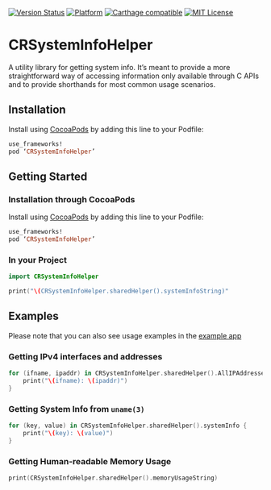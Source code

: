 [![Version Status](https://img.shields.io/cocoapods/v/CRSystemInfoHelper.svg?style=flat)](http://cocoadocs.org/docsets/CRSystemInfoHelper)  [![Platform](http://img.shields.io/cocoapods/p/CRSystemInfoHelper.svg?style=flat)](http://cocoapods.org/?q=CRSystemInfoHelper) [![Carthage compatible](https://img.shields.io/badge/Carthage-compatible-4BC51D.svg?style=flat)](https://github.com/Carthage/Carthage)
 [![MIT License](https://img.shields.io/badge/license-MIT-orange.svg?style=flat)](https://opensource.org/licenses/MIT)
 
# CRSystemInfoHelper

A utility library for getting system info. It’s meant to provide a more straightforward way of accessing information only available through C APIs and to provide shorthands for most common usage scenarios.

## Installation 

Install using [CocoaPods](http://cocoapods.org) by adding this line to your Podfile:

````ruby
use_frameworks!
pod ‘CRSystemInfoHelper’  
````

## Getting Started

### Installation through CocoaPods

Install using [CocoaPods](http://cocoapods.org) by adding this line to your Podfile:

````ruby
use_frameworks!
pod ‘CRSystemInfoHelper’  
````

### In your Project

```swift
import CRSystemInfoHelper

print("\(CRSystemInfoHelper.sharedHelper().systemInfoString)"
```

## Examples

Please note that you can also see usage examples in the [example app](https://github.com/thecatalinstan/CRSystemInfoHelper/tree/master/CRSystemInfoHelperApp)

### Getting IPv4 interfaces and addresses

```swift
for (ifname, ipaddr) in CRSystemInfoHelper.sharedHelper().AllIPAddresses {
    print("\(ifname): \(ipaddr)")
}
```

### Getting System Info from `uname(3)`

```swift
for (key, value) in CRSystemInfoHelper.sharedHelper().systemInfo {
    print("\(key): \(value)")
}
```

### Getting Human-readable Memory Usage

```swift
print(CRSystemInfoHelper.sharedHelper().memoryUsageString)
```

